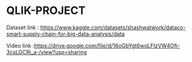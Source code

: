 # QLIK-PROJECT

Dataset link : https://www.kaggle.com/datasets/shashwatwork/dataco-smart-supply-chain-for-big-data-analysis/data

Video link :https://drive.google.com/file/d/16oGbYgt6woLFIzVW4Ofi-3csLGCRi_a-/view?usp=sharing
